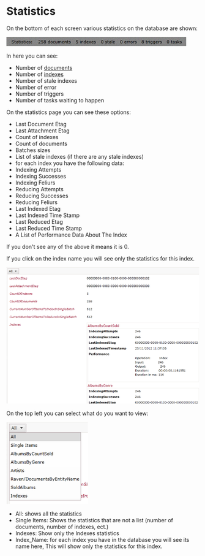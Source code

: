# Statistics

On the bottom of each screen various statistics on the database are shown:

![Statistics Fig 1](Images/studio_statistics_1.PNG)

In here you can see:  

- Number of [documents](http://ravendb.net/docs/studio/documents)
- Number of [indexes](http://ravendb.net/docs/studio/indexes)
- Number of stale indexes
- Number of error
- Number of triggers
- Number of tasks waiting to happen


On the statistics page you can see these options:

- Last Document Etag
- Last Attachment Etag
- Count of indexes
- Count of documents
- Batches sizes
- List of stale indexes (if there are any stale indexes)
- for each index you have the following data:
 - Indexing Attempts
 - Indexing Successes
 - Indexing Feliurs
 - Reducing Attempts
 - Reducing Successes
 - Reducing Feliurs
 - Last Indexed Etag
 - Last Indexed Time Stamp
 - Last Reduced Etag
 - Last Reduced Time Stamp
 - A List of Performance Data About The Index

If you don't see any of the above it means it is 0.

If you click on the index name you will see only the statistics for this index.

![Statistics Fig 2](Images/studio_statistics_2.PNG)

On the top left you can select what do you want to view:  

![Statistics Fig 3](Images/studio_statistics_3.PNG)  

- All: shows all the statistics
- Single Items: Shows the statistics that are not a list (number of documents, number of indexes, ect.)
- Indexes: Show only the Indexes statistics
- Index_Name: for each index you have in the database you will see its name here, This will show only the statistics for this index.